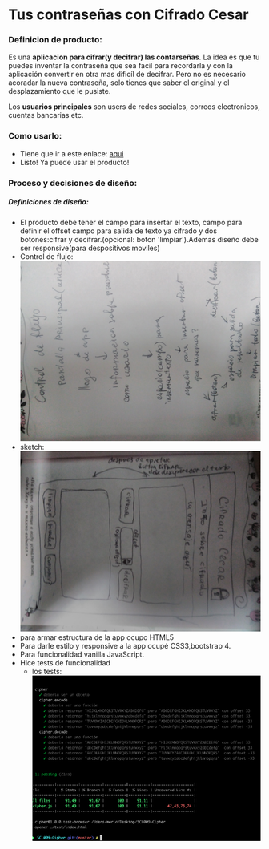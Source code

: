 
# Tus contraseñas con Cifrado Cesar
### Definicion de producto:
Es una **aplicacion para cifrar(y decifrar) las contarseñas**. La idea es que tu puedes inventar la contraseña que sea facil para recordarla y con la aplicación convertir en otra mas dificíl de decifrar. Pero no es necesario acoradar la nueva contraseña, solo tienes que saber el original y el desplazamiento que le pusiste.

Los **usuarios principales** son users de redes sociales, correos electronicos, cuentas bancarias etc.

### Como usarlo:
* Tiene que ir a este enlace:
[aqui](https://mariia1304.github.io/SCL009-Cipher/src/index.html)
* Listo! Ya puede usar el producto!


### Proceso y decisiones de diseño:
##### Definiciones de diseño:

 - El producto debe tener el campo para insertar el texto, campo para definir el offset campo para salida de texto ya cifrado y dos botones:cifrar y decifrar.(opcional: boton 'limpiar').Ademas diseño debe ser responsive(para despositivos moviles)
 - Control de flujo:
   ![control de flujo](src/img/control.jpg)
 - sketch:
   ![scetch](src/img/sketch.jpg)
 - para armar estructura de la app ocupo HTML5
 - Para darle estilo y responsive a la app ocupé CSS3,bootstrap 4.
 - Para funcionalidad vanilla JavaScript.
 - Hice tests de funcionalidad
     * los tests:
     ![tests](src/img/tests.png)
 
 
 
 
 